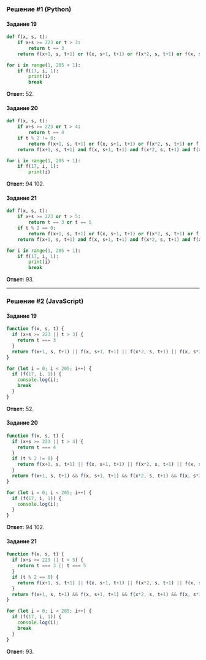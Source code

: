 ### Решение #1 (Python)

#### Задание 19
```python
def f(x, s, t):
    if x+s >= 223 or t > 3:
        return t == 3
    return f(x+1, s, t+1) or f(x, s+1, t+1) or f(x*2, s, t+1) or f(x, s*2, t+1)

for i in range(1, 205 + 1):
    if f(17, i, 1):
        print(i)
        break
```
**Ответ:** 52.

#### Задание 20
```python
def f(x, s, t):
    if x+s >= 223 or t > 4:
        return t == 4
    if t % 2 != 0:
        return f(x+1, s, t+1) or f(x, s+1, t+1) or f(x*2, s, t+1) or f(x, s*2, t+1)
    return f(x+1, s, t+1) and f(x, s+1, t+1) and f(x*2, s, t+1) and f(x, s*2, t+1)

for i in range(1, 205 + 1):
    if f(17, i, 1):
        print(i)
```
**Ответ:** 94 102.

#### Задание 21
```python
def f(x, s, t):
    if x+s >= 223 or t > 5:
        return t == 3 or t == 5
    if t % 2 == 0:
        return f(x+1, s, t+1) or f(x, s+1, t+1) or f(x*2, s, t+1) or f(x, s*2, t+1)
    return f(x+1, s, t+1) and f(x, s+1, t+1) and f(x*2, s, t+1) and f(x, s*2, t+1)

for i in range(1, 205 + 1):
    if f(17, i, 1):
        print(i)
        break

```
**Ответ:** 93.

---

### Решение #2 (JavaScript)
#### Задание 19
```js
function f(x, s, t) {
  if (x+s >= 223 || t > 3) {
    return t === 3
  }
  return f(x+1, s, t+1) || f(x, s+1, t+1) || f(x*2, s, t+1) || f(x, s*2, t+1)
}

for (let i = 0; i < 205; i++) {
  if (f(17, i, 1)) {
    console.log(i);
    break
  }
}
```
**Ответ:** 52.

#### Задание 20
```js
function f(x, s, t) {
  if (x+s >= 223 || t > 4) {
    return t === 4
  }
  if (t % 2 != 0) {
    return f(x+1, s, t+1) || f(x, s+1, t+1) || f(x*2, s, t+1) || f(x, s*2, t+1)
  }
  return f(x+1, s, t+1) && f(x, s+1, t+1) && f(x*2, s, t+1) && f(x, s*2, t+1)
}

for (let i = 0; i < 205; i++) {
  if (f(17, i, 1)) {
    console.log(i);
  }
}
```
**Ответ:** 94 102.

#### Задание 21
```js
function f(x, s, t) {
  if (x+s >= 223 || t > 5) {
    return t === 3 || t === 5
  }
  if (t % 2 == 0) {
    return f(x+1, s, t+1) || f(x, s+1, t+1) || f(x*2, s, t+1) || f(x, s*2, t+1)
  }
  return f(x+1, s, t+1) && f(x, s+1, t+1) && f(x*2, s, t+1) && f(x, s*2, t+1)
}

for (let i = 0; i < 205; i++) {
  if (f(17, i, 1)) {
    console.log(i);
    break
  }
}
```
**Ответ:** 93.
